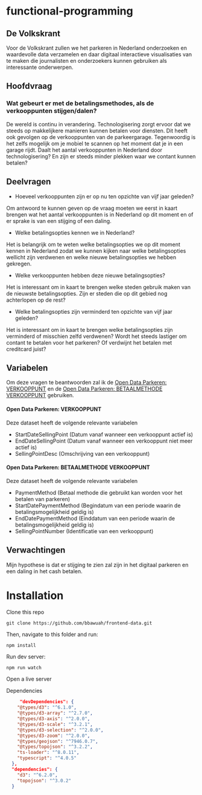 # functional-programming

## De Volkskrant

Voor de Volkskrant zullen we het parkeren in Nederland onderzoeken en waardevolle data verzamelen en daar digitaal interactieve visualisaties van te maken die journalisten en onderzoekers kunnen gebruiken als interessante onderwerpen.

## Hoofdvraag

### Wat gebeurt er met de betalingsmethodes, als de verkooppunten stijgen/dalen?

De wereld is continu in verandering. Technologisering zorgt ervoor dat we steeds op makkelijkere manieren kunnen betalen voor diensten. Dit heeft ook gevolgen op de verkooppunten van de parkeergarage. Tegenwoordig is het zelfs mogelijk om je mobiel te scannen op het moment dat je in een garage rijdt. Daalt het aantal verkooppunten in Nederland door technologisering? En zijn er steeds minder plekken waar we contant kunnen betalen?

## Deelvragen

* Hoeveel verkooppunten zijn er op nu ten opzichte van vijf jaar geleden?

Om antwoord te kunnen geven op de vraag moeten we eerst in kaart brengen wat het aantal verkooppunten is in Nederland op dit moment en of er sprake is van een stijging of een daling.

* Welke betalingsopties kennen we in Nederland?

Het is belangrijk om te weten welke betalingsopties we op dit moment kennen in Nederland zodat we kunnen kijken naar welke betalingsopties wellicht zijn verdwenen en welke nieuwe betalingsopties we hebben gekregen.

* Welke verkooppunten hebben deze nieuwe betalingsopties?

Het is interessant om in kaart te brengen welke steden gebruik maken van de nieuwste betalingsopties. Zijn er steden die op dit gebied nog achterlopen op de rest?

* Welke betalingsopties zijn verminderd ten opzichte van vijf jaar geleden?

Het is interessant om in kaart te brengen welke betalingsopties zijn verminderd of misschien zelfd verdwenen? Wordt het steeds lastiger om contant te betalen voor het parkeren? Of verdwijnt het betalen met creditcard juist?

## Variabelen

Om deze vragen te beantwoorden zal ik de [Open Data Parkeren: VERKOOPPUNT](https://opendata.rdw.nl/d/fk68-nf2y/visualization) en de [Open Data Parkeren: BETAALMETHODE VERKOOPPUNT](https://opendata.rdw.nl/d/j96a-7nhx/visualization) gebruiken.

#### Open Data Parkeren: VERKOOPPUNT

Deze dataset heeft de volgende relevante variabelen
* StartDateSellingPoint (Datum vanaf wanneer een verkooppunt actief is)
* EndDateSellingPoint (Datum vanaf wanneer een verkooppunt niet meer actief is)
* SellingPointDesc (Omschrijving van een verkooppunt)

#### Open Data Parkeren: BETAALMETHODE VERKOOPPUNT

Deze dataset heeft de volgende relevante variabelen
* PaymentMethod (Betaal methode die gebruikt kan worden voor het betalen van parkeren)
* StartDatePaymentMethod  (Begindatum van een periode waarin de betalingsmogelijkheid geldig is)
* EndDatePaymentMethod (Einddatum van een periode waarin de betalingsmogelijkheid geldig is)
* SellingPointNumber (Identificatie van een verkooppunt)

## Verwachtingen

Mijn hypothese is dat er stijging te zien zal zijn in het digitaal parkeren en een daling in het cash betalen. 

# Installation

Clone this repo
```
git clone https://github.com/bbawuah/frontend-data.git
```

Then, navigate to this folder and run:
```
npm install
```

Run dev server:
```
npm run watch
```

Open a live server

Dependencies
```json
     "devDependencies": {
    "@types/d3": "^6.1.0",
    "@types/d3-array": "^2.7.0",
    "@types/d3-axis": "^2.0.0",
    "@types/d3-scale": "^3.2.1",
    "@types/d3-selection": "^2.0.0",
    "@types/d3-zoom": "^2.0.0",
    "@types/geojson": "^7946.0.7",
    "@types/topojson": "^3.2.2",
    "ts-loader": "^8.0.11",
    "typescript": "^4.0.5"
  },
  "dependencies": {
    "d3": "^6.2.0",
    "topojson": "^3.0.2"
  }
```